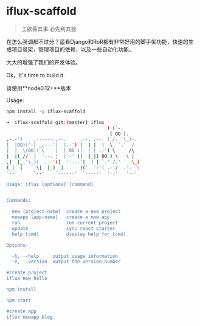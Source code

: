 # iflux-scaffold

> 工欲善其事 必先利其器

在怎么强调都不过分？遥看Django和RoR都有非常好用的脚手架功能，快速的生成项目骨架，管理项目的依赖，以及一些自动化功能。

大大的增强了我们的开发体验。

Ok，It's time to build it.

请使用**node0.12+**版本

Usage:
  ```sh
  npm install -g iflux-scaffold

  ➜  iflux-scaffold git:(master) iflux
                                       ) (`-.
                                        ( OO ).
  ,-.-')    ,------.,--.     ,--. ,--. (_/.  \_)-.
  |  |OO)('-| _.---'|  |.-') |  | |  |  \  `.'  /  
  |  |  \(OO|(_\    |  | OO )|  | | .-') \     /\  
  |  |(_//  |  '--. |  |`-' ||  |_|( OO ) \   \ |  
 ,|  |_.'\_)|  .--'(|  '---.'|  | | `-' /.'    \_)
(_|  |     \|  |_)  |      |('  '-'(_.-'/  .'.  \  
  `--'      `--'    `------'  `-----'  '--'   '--'

  Usage: iflux [options] [command]


  Commands:

    new [project-name]  create a new project
    newapp [app-name]   create a new app
    run                 run current project
    update              sync react starter
    help [cmd]          display help for [cmd]

  Options:

    -h, --help     output usage information
    -V, --version  output the version number

  #create project
  iflux new hello

  npm install

  npm start

  #create app
  iflux newapp blog

  ```
